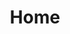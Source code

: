 ---
title: Home
metaTitle: Sons of God Ministries International | Empowering Leaders to Empower Nations
slide1: 
    header: Sons of God Ministries International
    subheader: "For as many as are led by the Spirit of God, those are the sons of God"
    button1: "/locations/freedom-fellowship-church"
    button2: "/events"
    button1text: Service Times
    button2text: Upcoming Events
    imagelink: https://static.pexels.com/photos/414727/pexels-photo-414727.jpeg
    videoid: 3Zi_zG6o4pU
    active: true 
slide2: 
    header: This is the second Header
    subheader: Check out this awesome event!
    button1: "/"
    button2: "/events"
    button1text: Service Times
    button2text: Upcoming Events
    imagelink: https://static.pexels.com/photos/414727/pexels-photo-414727.jpeg
    videoid: 
    active: false
grid1:
    header: Radio Show
    subheader: with Pastor Cris
    buttontext: New Episodes Every Week
    gridlink: /series/the-prophetic-voice-of-our-time
    image: 
grid2:
    header: Articles & Teachings
    subheader:
    buttontext: Recent Articles
    gridlink: /articles
    image:
grid3:
    header: Trainings & Outreaches
    subheader: 
    buttontext: See What's Happening
    gridlink: 
grid4:
    header: Services Times
    subheader: Join one of our church services
    buttontext: See Our Service Times
    gridlink: 
    image: 
---